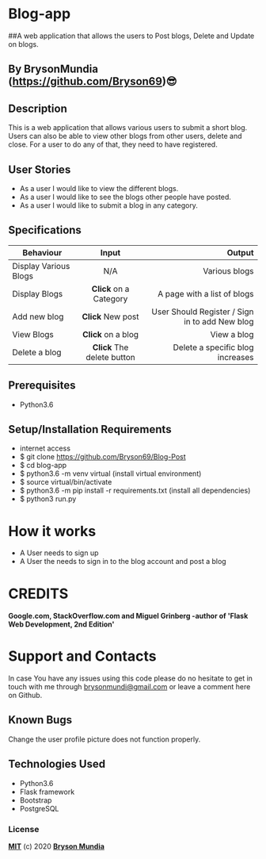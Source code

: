# Blog-app
##A web application that allows the users to Post blogs, Delete and Update on blogs.

## By BrysonMundia (https://github.com/Bryson69)😎 

## Description

This is a web application that allows various users to submit a short blog. Users can also be able to view other blogs from other users, delete and close. For a user to do any of that, they need to have registered.

## User Stories

* As a user I would like to view the different blogs.
* As a user I would like to see the blogs other people have posted.
* As a user I would like to submit a blog in any category.


## Specifications

| Behaviour | Input | Output |
| --------------- | :----------:| --------: |
|Display Various Blogs  | N/A | Various blogs  |
|Display Blogs | **Click** on a Category| A page with a list of blogs |
|Add new blog | **Click** New post | User Should Register / Sign in to add New blog |
|View Blogs | **Click** on a blog | View a blog |
|Delete a blog | **Click** The delete button| Delete a specific blog increases |

## Prerequisites
* Python3.6
## Setup/Installation Requirements
* internet access
* $ git clone https://github.com/Bryson69/Blog-Post
* $ cd blog-app
* $ python3.6 -m venv virtual (install virtual environment)
* $ source virtual/bin/activate
* $ python3.6 -m pip install -r requirements.txt (install all dependencies)
* $ python3 run.py

# How it works
* A User needs to sign up
* A User the needs to sign in to the blog account and post a blog

# CREDITS
#### Google.com, StackOverflow.com and Miguel Grinberg -author of 'Flask Web Development, 2nd Edition'

# Support and Contacts
In case You have any issues using this code please do no hesitate to get in touch with me through brysonmundi@gmail.com or leave a comment here on Github.

## Known Bugs
Change the user profile picture does not function properly.

## Technologies Used
- Python3.6
- Flask framework
- Bootstrap
- PostgreSQL
### License
**[MIT](./LICENSE)** (c) 2020 **[Bryson Mundia]()**